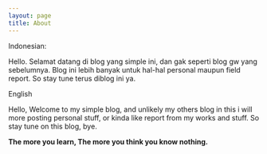 ```yaml
---
layout: page
title: About
---
```

Indonesian:

Hello.
Selamat datang di blog yang simple ini, dan gak seperti blog gw yang sebelumnya. Blog ini lebih banyak untuk hal-hal personal maupun field report. So stay tune terus diblog ini ya.


English

Hello,
Welcome to my simple blog, and unlikely my others blog in this i will more posting personal stuff, or kinda like report from my works and stuff. So stay tune on this blog, bye.

**The more you learn, The more you think you know nothing.**

